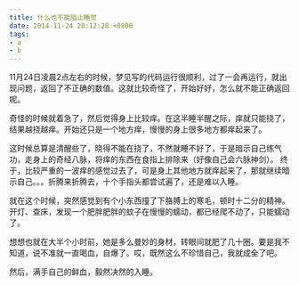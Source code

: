 ```yaml
---
title: 什么也不能阻止睡觉
date: 2014-11-24 20:12:28 +0800
tags:
- a
- b
---
```


11月24日凌晨2点左右的时候，梦见写的代码运行很顺利，过了一会再运行，就出现问题，返回了不正确的数值。这就比较奇怪了，开始好好，怎么就不能正确返回呢。

奇怪的时候就着急了，然后觉得身上比较痒。在这半睡半醒之际，痒就只能挠了，结果越挠越痒。开始还只是一个地方痒，慢慢的身上很多地方都痒起来了。


这时候总算是清醒些了，晓得不能在挠了，不然就睡不好了，于是暗示自己练气功，走身上的奇经八脉，将痒的东西在食指上排除来（好像自己会六脉神剑）。
终于，比较严重的一波痒的感觉过去了，可是身上其他地方就痒起来了，那就继续暗示自己。。。折腾来折腾去，十个手指头都尝试遍了，还是难以入睡。


就在这个时候，突然感觉到有个小东西撞了下胳膊上的寒毛，顿时十二分的精神。开灯、查床，发现一个肥胖肥胖的蚊子在慢慢的蠕动，都已经爬不动了，只能蠕动了。

想想也就在大半个小时前，她是多么曼妙的身材，转眼间就肥了几十圈。要是我不知道，说不准就一直喝血，自爆了。哎，既然这么不珍惜自己，我就成全了吧。

然后，满手自己的鲜血，毅然决然的入睡。
